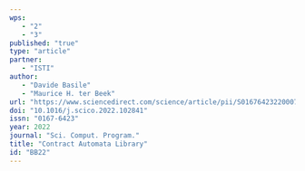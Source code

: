 ```yaml
---
wps: 
   - "2"
   - "3"
published: "true"
type: "article"
partner: 
   - "ISTI"
author: 
   - "Davide Basile"
   - "Maurice H. ter Beek"
url: "https://www.sciencedirect.com/science/article/pii/S0167642322000740"
doi: "10.1016/j.scico.2022.102841"
issn: "0167-6423"
year: 2022
journal: "Sci. Comput. Program."
title: "Contract Automata Library"
id: "BB22"
---
```

